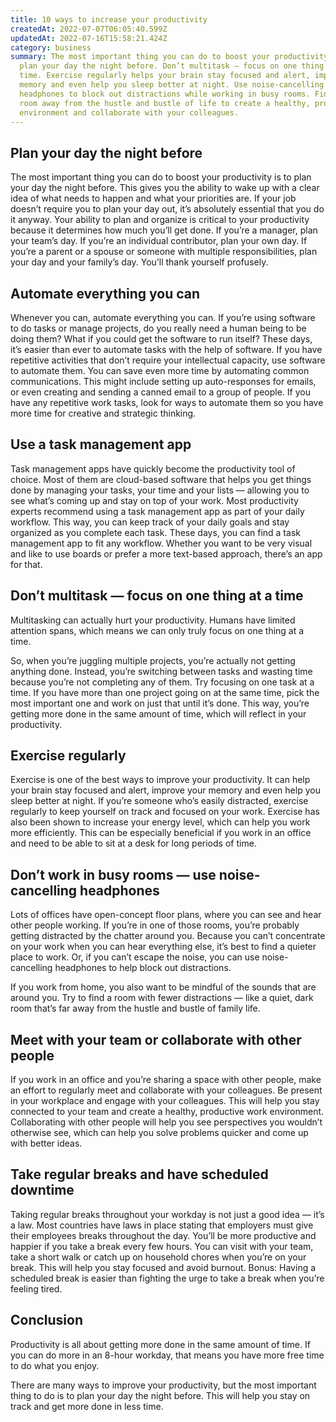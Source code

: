 ```yaml
---
title: 10 ways to increase your productivity
createdAt: 2022-07-07T06:05:40.599Z
updatedAt: 2022-07-16T15:58:21.424Z
category: business
summary: The most important thing you can do to boost your productivity is to
  plan your day the night before. Don’t multitask — focus on one thing at a
  time. Exercise regularly helps your brain stay focused and alert, improve your
  memory and even help you sleep better at night. Use noise-cancelling
  headphones to block out distractions while working in busy rooms. Find a quiet
  room away from the hustle and bustle of life to create a healthy, productive
  environment and collaborate with your colleagues.
---
```


## Plan your day the night before

The most important thing you can do to boost your productivity is to plan your day the night before. This gives you the ability to wake up with a clear idea of what needs to happen and what your priorities are.
If your job doesn’t require you to plan your day out, it’s absolutely essential that you do it anyway. Your ability to plan and organize is critical to your productivity because it determines how much you’ll get done.
If you’re a manager, plan your team’s day. If you’re an individual contributor, plan your own day. If you’re a parent or a spouse or someone with multiple responsibilities, plan your day and your family’s day. You’ll thank yourself profusely.

## Automate everything you can

Whenever you can, automate everything you can. If you’re using software to do tasks or manage projects, do you really need a human being to be doing them? What if you could get the software to run itself?
These days, it’s easier than ever to automate tasks with the help of software. If you have repetitive activities that don’t require your intellectual capacity, use software to automate them.
You can save even more time by automating common communications. This might include setting up auto-responses for emails, or even creating and sending a canned email to a group of people.
If you have any repetitive work tasks, look for ways to automate them so you have more time for creative and strategic thinking.

## Use a task management app

Task management apps have quickly become the productivity tool of choice. Most of them are cloud-based software that helps you get things done by managing your tasks, your time and your lists — allowing you to see what’s coming up and stay on top of your work.
Most productivity experts recommend using a task management app as part of your daily workflow. This way, you can keep track of your daily goals and stay organized as you complete each task.
These days, you can find a task management app to fit any workflow. Whether you want to be very visual and like to use boards or prefer a more text-based approach, there’s an app for that.

## Don’t multitask — focus on one thing at a time

Multitasking can actually hurt your productivity. Humans have limited attention spans, which means we can only truly focus on one thing at a time.

So, when you’re juggling multiple projects, you’re actually not getting anything done. Instead, you’re switching between tasks and wasting time because you’re not completing any of them.
Try focusing on one task at a time. If you have more than one project going on at the same time, pick the most important one and work on just that until it’s done.
This way, you’re getting more done in the same amount of time, which will reflect in your productivity.

## Exercise regularly

Exercise is one of the best ways to improve your productivity. It can help your brain stay focused and alert, improve your memory and even help you sleep better at night.
If you’re someone who’s easily distracted, exercise regularly to keep yourself on track and focused on your work.
Exercise has also been shown to increase your energy level, which can help you work more efficiently. This can be especially beneficial if you work in an office and need to be able to sit at a desk for long periods of time.

## Don’t work in busy rooms — use noise-cancelling headphones

Lots of offices have open-concept floor plans, where you can see and hear other people working. If you’re in one of those rooms, you’re probably getting distracted by the chatter around you.
Because you can’t concentrate on your work when you can hear everything else, it’s best to find a quieter place to work. Or, if you can’t escape the noise, you can use noise-cancelling headphones to help block out distractions.

If you work from home, you also want to be mindful of the sounds that are around you. Try to find a room with fewer distractions — like a quiet, dark room that’s far away from the hustle and bustle of family life.

## Meet with your team or collaborate with other people

If you work in an office and you’re sharing a space with other people, make an effort to regularly meet and collaborate with your colleagues.
Be present in your workplace and engage with your colleagues. This will help you stay connected to your team and create a healthy, productive work environment.
Collaborating with other people will help you see perspectives you wouldn’t otherwise see, which can help you solve problems quicker and come up with better ideas.

## Take regular breaks and have scheduled downtime

Taking regular breaks throughout your workday is not just a good idea — it’s a law. Most countries have laws in place stating that employers must give their employees breaks throughout the day.
You’ll be more productive and happier if you take a break every few hours. You can visit with your team, take a short walk or catch up on household chores when you’re on your break.
This will help you stay focused and avoid burnout.
Bonus: Having a scheduled break is easier than fighting the urge to take a break when you’re feeling tired.

## Conclusion

Productivity is all about getting more done in the same amount of time. If you can do more in an 8-hour workday, that means you have more free time to do what you enjoy.

There are many ways to improve your productivity, but the most important thing to do is to plan your day the night before. This will help you stay on track and get more done in less time.
